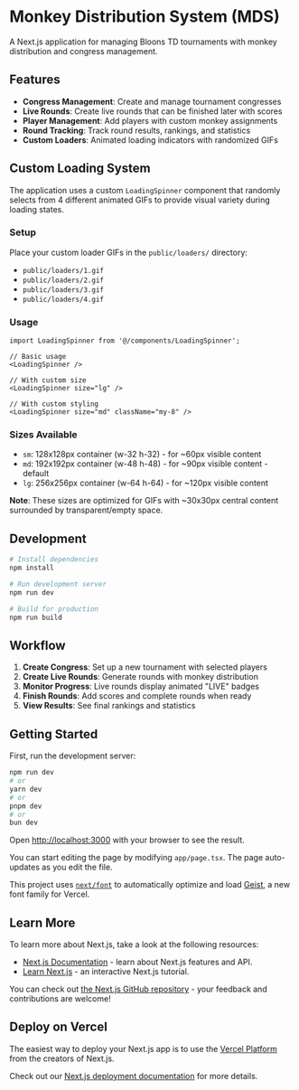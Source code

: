 # Monkey Distribution System (MDS)

A Next.js application for managing Bloons TD tournaments with monkey distribution and congress management.

## Features

- **Congress Management**: Create and manage tournament congresses
- **Live Rounds**: Create live rounds that can be finished later with scores
- **Player Management**: Add players with custom monkey assignments
- **Round Tracking**: Track round results, rankings, and statistics
- **Custom Loaders**: Animated loading indicators with randomized GIFs

## Custom Loading System

The application uses a custom `LoadingSpinner` component that randomly selects from 4 different animated GIFs to provide visual variety during loading states.

### Setup

Place your custom loader GIFs in the `public/loaders/` directory:
- `public/loaders/1.gif`
- `public/loaders/2.gif`
- `public/loaders/3.gif`
- `public/loaders/4.gif`

### Usage

```tsx
import LoadingSpinner from '@/components/LoadingSpinner';

// Basic usage
<LoadingSpinner />

// With custom size
<LoadingSpinner size="lg" />

// With custom styling
<LoadingSpinner size="md" className="my-8" />
```

### Sizes Available
- `sm`: 128x128px container (w-32 h-32) - for ~60px visible content
- `md`: 192x192px container (w-48 h-48) - for ~90px visible content - default
- `lg`: 256x256px container (w-64 h-64) - for ~120px visible content

**Note**: These sizes are optimized for GIFs with ~30x30px central content surrounded by transparent/empty space.

## Development

```bash
# Install dependencies
npm install

# Run development server
npm run dev

# Build for production
npm run build
```

## Workflow

1. **Create Congress**: Set up a new tournament with selected players
2. **Create Live Rounds**: Generate rounds with monkey distribution
3. **Monitor Progress**: Live rounds display animated "LIVE" badges
4. **Finish Rounds**: Add scores and complete rounds when ready
5. **View Results**: See final rankings and statistics

## Getting Started

First, run the development server:

```bash
npm run dev
# or
yarn dev
# or
pnpm dev
# or
bun dev
```

Open [http://localhost:3000](http://localhost:3000) with your browser to see the result.

You can start editing the page by modifying `app/page.tsx`. The page auto-updates as you edit the file.

This project uses [`next/font`](https://nextjs.org/docs/app/building-your-application/optimizing/fonts) to automatically optimize and load [Geist](https://vercel.com/font), a new font family for Vercel.

## Learn More

To learn more about Next.js, take a look at the following resources:

- [Next.js Documentation](https://nextjs.org/docs) - learn about Next.js features and API.
- [Learn Next.js](https://nextjs.org/learn) - an interactive Next.js tutorial.

You can check out [the Next.js GitHub repository](https://github.com/vercel/next.js) - your feedback and contributions are welcome!

## Deploy on Vercel

The easiest way to deploy your Next.js app is to use the [Vercel Platform](https://vercel.com/new?utm_medium=default-template&filter=next.js&utm_source=create-next-app&utm_campaign=create-next-app-readme) from the creators of Next.js.

Check out our [Next.js deployment documentation](https://nextjs.org/docs/app/building-your-application/deploying) for more details.
